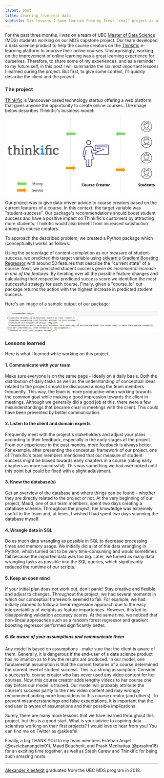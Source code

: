 ```yaml
---
layout: post
title: Learning from real data
subtitle: Six lessons I have learned from my first "real" project as a data scientist
---
```


For the past three months, I was on a team of UBC [Master of Data Science](https://ubc-mds.github.io/) (MDS) students working on our MDS capstone project. Our team developed a data science product to help the course creators on the [Thinkific](thinkific.com) e-learning platform to improve their online courses. Unsurprisingly, working on the improvement of online learning was a great learning experience for ourselves. Therefore, to share some of my experiences, and as a reminder to my future self, in this post I will summarize the six most important lessons I learned during the project. But first, to give some context, I'll quickly describe the client and the project.

### The project

[Thinkific](thinkific.com) is Vancouver-based technology startup offering a web platform that gives anyone the opportunity to create online courses. The image below describes Thinkific's business model:

![business model](../img/blog/business_model.JPG)

Our project was to give data-driven advice to course creators based on the current features of a course. In this context, the target variable was "student-success". Our package's recommendations should boost student success and have a positive impact on Thinkific's customers by attracting more students. Thinkific would also benefit from increased satisfaction among its course creators.

To approach the described problem, we created a Python package which (conceptually) works as follows:

Using the percentage of content-completion as our measure of student-success, we predicted this target variable using [sklearn's Gradient Boosting Regressor](http://scikit-learn.org/stable/modules/generated/sklearn.ensemble.GradientBoostingRegressor.html) with around 50 features that describe the "current state" of a course. Next, we predicted student success *given an incremental increase in one of the features*. By iterating over all the possible feature changes and calculating their respective predicted success score we identified the most successful strategy for each course. Finally, given a "course_id" our package returns the action with the highest increase in predicted student success.

Here's an image of a sample output of our package:

![recommendations_co](../img/blog/recommendations_co.JPG)

### Lessons learned

Here is what I learned while working on this project. 

#### 1. Communicate with your team

Make sure everyone is on the same page - ideally on a daily basis. Both the distribution of daily tasks as well as the understanding of conceptual ideas related to the project should be discussed among the team members frequently. This way, the team is more productive when working towards the common goal while making a good impression towards the client in meetings. Although we generally did a good job at this, there were a few misunderstandings that became clear in meetings with the client. This could have been prevented by better communication.

#### 2. Listen to the client and domain experts

Frequently meet with the project's stakeholders and adjust your plans according to their feedback, especially in the early stages of the project. From our experience in the past months, more feedback is always better. For example, after presenting the conceptual framework of our project, one of Thinkific's team members mentioned that our measure of student success might be biased towards early chapters in a course (rating early chapters as more successful). This was something we had overlooked until this point but could be fixed with a slight adjustment.   

#### 3. Know the database(s)

Get an overview of the database and where things can be found - whether they are directly related to the project or not. At the very beginning of our project, Maud, one of our team members, spent two days creating a database schema. Throughout the project, her knowledge was extremely useful to the team and, at times, I wished I had spent two days scanning the database myself.

#### 4. Wrangle data in SQL

Do as much data wrangling as possible in SQL to decrease processing times and memory usage. We initially did a lot of the data wrangling in Python, which turned out to be very time-consuming and would sometimes fail because the imported data was too big. Later, we turned as many data wrangling tasks as possible into the SQL queries, which significantly reduced the runtime of our scripts.

#### 5. Keep an open mind

If your initial plan does not work out, don't panic! Stay creative and flexible, and adjust to changes. Throughout the  project, we had several moments in which our conceptual framework seemed to fail. For example, we had initially planned to follow a linear regression approach due to the easy interpretability of weights as feature importances. However, this led to disappointing validation accuracy scores. At the same time, we noticed that non-linear approaches such as a random forest regressor and gradient boosting regressor performed significantly better. 

##### 6. Be aware of your assumptions and communicate them

Any model is based on assumptions - make sure that the client is aware of them. Generally, it is dangerous if the end-user of a data science product has no intuition as to how the results are produced. In our model, one fundamental assumption is that the current features of a course determined the current level of student success. This is a strong assumption. Consider a successful course creator who has never used any video content for her courses. Now, this course creator adds lengthy videos to her course one day before our model is trained. Our model will probably attribute the course's success partly to the new video content and may wrongly recommend adding more long videos to this course creator (and others). To prevent misunderstandings and false expectations, it is important that the end user is aware of  assumptions and their possible implications.


Surely, there are many more lessons that we have learned throughout this project, but this is a good start. What is your advice to aspiring data scientists working on their first projects? I would love to hear from you! You can find me on Twitter as @akleefel.

Finally, a big THANK YOU to my team members Esteban Angel (@esetebanangelm91), Maud Boucherit, and Prash Medirattaa (@prashm16) for an exciting time together, as well as Steph Carew and Thinkific for being such amazing hosts.

---------

[Alexander Kleefeldt](https://akleefel.com/) graduated from the UBC MDS program in 2018.
